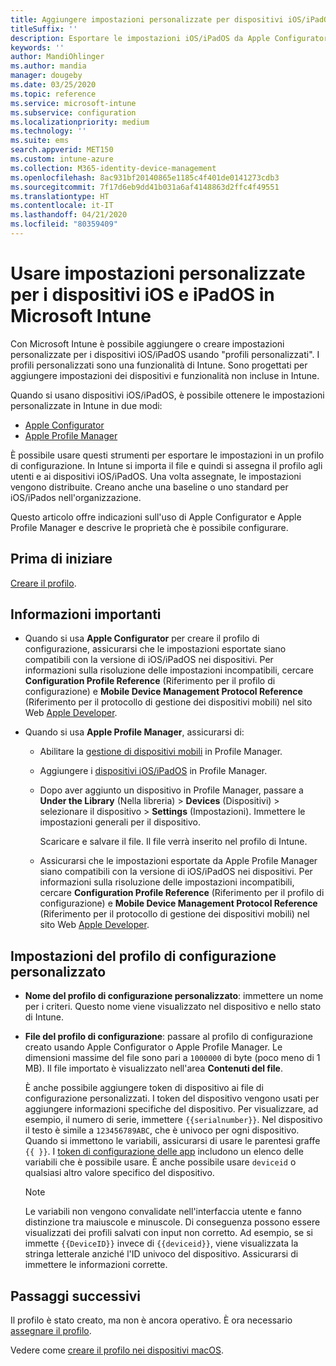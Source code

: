```yaml
---
title: Aggiungere impostazioni personalizzate per dispositivi iOS/iPadOS in Microsoft Intune - Azure | Microsoft Docs
titleSuffix: ''
description: Esportare le impostazioni iOS/iPadOS da Apple Configurator o Apple Profile Manager e quindi importarle in Microsoft Intune. Queste impostazioni possono creare, usare e controllare le funzionalità e le impostazioni personalizzate nei dispositivi iOS/iPadOS. Il profilo personalizzato può essere quindi assegnato o distribuito nei dispositivi iOS/iPadOS nell'organizzazione per creare una baseline o uno standard.
keywords: ''
author: MandiOhlinger
ms.author: mandia
manager: dougeby
ms.date: 03/25/2020
ms.topic: reference
ms.service: microsoft-intune
ms.subservice: configuration
ms.localizationpriority: medium
ms.technology: ''
ms.suite: ems
search.appverid: MET150
ms.custom: intune-azure
ms.collection: M365-identity-device-management
ms.openlocfilehash: 8ac931bf20140865e1185c4f401de0141273cdb3
ms.sourcegitcommit: 7f17d6eb9dd41b031a6af4148863d2ffc4f49551
ms.translationtype: HT
ms.contentlocale: it-IT
ms.lasthandoff: 04/21/2020
ms.locfileid: "80359409"
---
```

# <a name="use-custom-settings-for-ios-and-ipados-devices-in-microsoft-intune"></a>Usare impostazioni personalizzate per i dispositivi iOS e iPadOS in Microsoft Intune

Con Microsoft Intune è possibile aggiungere o creare impostazioni personalizzate per i dispositivi iOS/iPadOS usando "profili personalizzati". I profili personalizzati sono una funzionalità di Intune. Sono progettati per aggiungere impostazioni dei dispositivi e funzionalità non incluse in Intune.

Quando si usano dispositivi iOS/iPadOS, è possibile ottenere le impostazioni personalizzate in Intune in due modi:

- [Apple Configurator](https://itunes.apple.com/app/apple-configurator-2/id1037126344?mt=12)
- [Apple Profile Manager](https://support.apple.com/profile-manager)

È possibile usare questi strumenti per esportare le impostazioni in un profilo di configurazione. In Intune si importa il file e quindi si assegna il profilo agli utenti e ai dispositivi iOS/iPadOS. Una volta assegnate, le impostazioni vengono distribuite. Creano anche una baseline o uno standard per iOS/iPados nell'organizzazione.

Questo articolo offre indicazioni sull'uso di Apple Configurator e Apple Profile Manager e descrive le proprietà che è possibile configurare.

## <a name="before-you-begin"></a>Prima di iniziare

[Creare il profilo](custom-settings-configure.md).

## <a name="what-you-need-to-know"></a>Informazioni importanti

- Quando si usa **Apple Configurator** per creare il profilo di configurazione, assicurarsi che le impostazioni esportate siano compatibili con la versione di iOS/iPadOS nei dispositivi. Per informazioni sulla risoluzione delle impostazioni incompatibili, cercare **Configuration Profile Reference** (Riferimento per il profilo di configurazione) e **Mobile Device Management Protocol Reference** (Riferimento per il protocollo di gestione dei dispositivi mobili) nel sito Web [Apple Developer](https://developer.apple.com/).

- Quando si usa **Apple Profile Manager**, assicurarsi di:

  - Abilitare la [gestione di dispositivi mobili](https://help.apple.com/serverapp/mac/5.7/#/apd05B9B761-D390-4A75-9251-E9AD29A61D0C) in Profile Manager.
  - Aggiungere i [dispositivi iOS/iPadOS](https://help.apple.com/profilemanager/mac/5.7/#/pm9onzap1984) in Profile Manager.
  - Dopo aver aggiunto un dispositivo in Profile Manager, passare a **Under the Library** (Nella libreria)  > **Devices** (Dispositivi) > selezionare il dispositivo > **Settings** (Impostazioni). Immettere le impostazioni generali per il dispositivo.

    Scaricare e salvare il file. Il file verrà inserito nel profilo di Intune.

  - Assicurarsi che le impostazioni esportate da Apple Profile Manager siano compatibili con la versione di iOS/iPadOS nei dispositivi. Per informazioni sulla risoluzione delle impostazioni incompatibili, cercare **Configuration Profile Reference** (Riferimento per il profilo di configurazione) e **Mobile Device Management Protocol Reference** (Riferimento per il protocollo di gestione dei dispositivi mobili) nel sito Web [Apple Developer](https://developer.apple.com/).

## <a name="custom-configuration-profile-settings"></a>Impostazioni del profilo di configurazione personalizzato

- **Nome del profilo di configurazione personalizzato**: immettere un nome per i criteri. Questo nome viene visualizzato nel dispositivo e nello stato di Intune.
- **File del profilo di configurazione**: passare al profilo di configurazione creato usando Apple Configurator o Apple Profile Manager. Le dimensioni massime del file sono pari a `1000000` di byte (poco meno di 1 MB). Il file importato è visualizzato nell'area **Contenuti del file**.

  È anche possibile aggiungere token di dispositivo ai file di configurazione personalizzati. I token del dispositivo vengono usati per aggiungere informazioni specifiche del dispositivo. Per visualizzare, ad esempio, il numero di serie, immettere `{{serialnumber}}`. Nel dispositivo il testo è simile a `123456789ABC`, che è univoco per ogni dispositivo. Quando si immettono le variabili, assicurarsi di usare le parentesi graffe `{{ }}`. I [token di configurazione delle app](../apps/app-configuration-policies-use-ios.md#tokens-used-in-the-property-list) includono un elenco delle variabili che è possibile usare. È anche possibile usare `deviceid` o qualsiasi altro valore specifico del dispositivo.

  > [!NOTE]
  > Le variabili non vengono convalidate nell'interfaccia utente e fanno distinzione tra maiuscole e minuscole. Di conseguenza possono essere visualizzati dei profili salvati con input non corretto. Ad esempio, se si immette `{{DeviceID}}` invece di `{{deviceid}}`, viene visualizzata la stringa letterale anziché l'ID univoco del dispositivo. Assicurarsi di immettere le informazioni corrette.

## <a name="next-steps"></a>Passaggi successivi

Il profilo è stato creato, ma non è ancora operativo. È ora necessario [assegnare il profilo](device-profile-assign.md).

Vedere come [creare il profilo nei dispositivi macOS](custom-settings-macos.md). 

